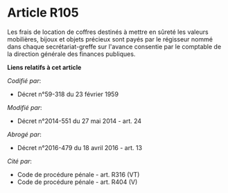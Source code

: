 # Article R105

Les frais de location de coffres destinés à mettre en sûreté les valeurs mobilières, bijoux et objets précieux sont payés par
le régisseur nommé dans chaque secrétariat-greffe sur l'avance consentie par le   comptable de la direction générale des
finances publiques.

**Liens relatifs à cet article**

_Codifié par_:

  - Décret n°59-318 du 23 février 1959

_Modifié par_:

  - Décret n°2014-551 du 27 mai 2014 - art. 24

_Abrogé par_:

  - Décret n°2016-479 du 18 avril 2016 - art. 13

_Cité par_:

  - Code de procédure pénale - art. R316 (VT)
  - Code de procédure pénale - art. R404 (V)
